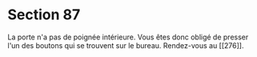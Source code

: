 # Section 87

La porte n'a pas de poignée intérieure. Vous êtes donc obligé de presser l'un des boutons qui se trouvent sur le bureau. Rendez-vous au [[276]].